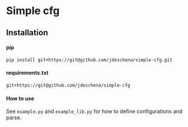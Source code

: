 # Simple cfg


## Installation

#### pip
```
pip install git+https://git@github.com/jdeschena/simple-cfg.git
```

#### requirements.txt
```
git+https://git@github.com/jdeschena/simple-cfg
```

#### How to use
See `example.py` and `example_lib.py` for how to define configurations and parse.
